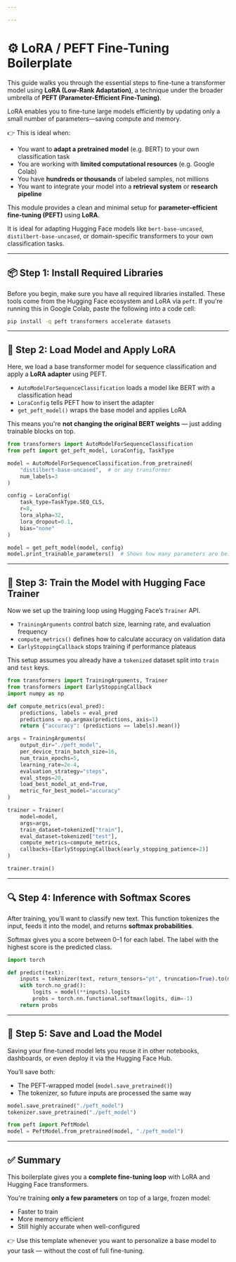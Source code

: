 ```yaml
---

---
```


# ⚙️ LoRA / PEFT Fine-Tuning Boilerplate

This guide walks you through the essential steps to fine-tune a transformer model using **LoRA (Low-Rank Adaptation)**, a technique under the broader umbrella of **PEFT (Parameter-Efficient Fine-Tuning)**.

LoRA enables you to fine-tune large models efficiently by updating only a small number of parameters—saving compute and memory.

👉 This is ideal when:
- You want to **adapt a pretrained model** (e.g. BERT) to your own classification task
- You are working with **limited computational resources** (e.g. Google Colab)
- You have **hundreds or thousands** of labeled samples, not millions
- You want to integrate your model into a **retrieval system** or **research pipeline**

This module provides a clean and minimal setup for **parameter-efficient fine-tuning (PEFT)** using **LoRA**.

It is ideal for adapting Hugging Face models like `bert-base-uncased`, `distilbert-base-uncased`, or domain-specific transformers to your own classification tasks.

---

## 📦 Step 1: Install Required Libraries

Before you begin, make sure you have all required libraries installed. These tools come from the Hugging Face ecosystem and LoRA via `peft`.
If you're running this in Google Colab, paste the following into a code cell:

```bash
pip install -q peft transformers accelerate datasets
```

---

## 🧠 Step 2: Load Model and Apply LoRA

Here, we load a base transformer model for sequence classification and apply a **LoRA adapter** using PEFT.

- `AutoModelForSequenceClassification` loads a model like BERT with a classification head
- `LoraConfig` tells PEFT how to insert the adapter
- `get_peft_model()` wraps the base model and applies LoRA

This means you're **not changing the original BERT weights** — just adding trainable blocks on top.

```python
from transformers import AutoModelForSequenceClassification
from peft import get_peft_model, LoraConfig, TaskType

model = AutoModelForSequenceClassification.from_pretrained(
    "distilbert-base-uncased",  # or any transformer
    num_labels=3
)

config = LoraConfig(
    task_type=TaskType.SEQ_CLS,
    r=8,
    lora_alpha=32,
    lora_dropout=0.1,
    bias="none"
)

model = get_peft_model(model, config)
model.print_trainable_parameters()  # Shows how many parameters are being trained (should be a small %)
```

---

## 🧪 Step 3: Train the Model with Hugging Face Trainer

Now we set up the training loop using Hugging Face’s `Trainer` API.

- `TrainingArguments` control batch size, learning rate, and evaluation frequency
- `compute_metrics()` defines how to calculate accuracy on validation data
- `EarlyStoppingCallback` stops training if performance plateaus

This setup assumes you already have a `tokenized` dataset split into `train` and `test` keys.

```python
from transformers import TrainingArguments, Trainer
from transformers import EarlyStoppingCallback
import numpy as np

def compute_metrics(eval_pred):
    predictions, labels = eval_pred
    predictions = np.argmax(predictions, axis=1)
    return {"accuracy": (predictions == labels).mean()}

args = TrainingArguments(
    output_dir="./peft_model",
    per_device_train_batch_size=16,
    num_train_epochs=5,
    learning_rate=2e-4,
    evaluation_strategy="steps",
    eval_steps=20,
    load_best_model_at_end=True,
    metric_for_best_model="accuracy"
)

trainer = Trainer(
    model=model,
    args=args,
    train_dataset=tokenized["train"],
    eval_dataset=tokenized["test"],
    compute_metrics=compute_metrics,
    callbacks=[EarlyStoppingCallback(early_stopping_patience=2)]
)

trainer.train()
```

---

## 🔍 Step 4: Inference with Softmax Scores

After training, you’ll want to classify new text. This function tokenizes the input, feeds it into the model, and returns **softmax probabilities**.

Softmax gives you a score between 0–1 for each label. The label with the highest score is the predicted class.

```python
import torch

def predict(text):
    inputs = tokenizer(text, return_tensors="pt", truncation=True).to(model.device)
    with torch.no_grad():
        logits = model(**inputs).logits
        probs = torch.nn.functional.softmax(logits, dim=-1)
    return probs
```

---

## 💾 Step 5: Save and Load the Model

Saving your fine-tuned model lets you reuse it in other notebooks, dashboards, or even deploy it via the Hugging Face Hub.

You’ll save both:
- The PEFT-wrapped model (`model.save_pretrained()`)
- The tokenizer, so future inputs are processed the same way

```python
model.save_pretrained("./peft_model")
tokenizer.save_pretrained("./peft_model")

from peft import PeftModel
model = PeftModel.from_pretrained(model, "./peft_model")
```

---



## ✅ Summary

This boilerplate gives you a **complete fine-tuning loop** with LoRA and Hugging Face transformers.

You're training **only a few parameters** on top of a large, frozen model:
- Faster to train
- More memory efficient
- Still highly accurate when well-configured

👉 Use this template whenever you want to personalize a base model to your task — without the cost of full fine-tuning.
